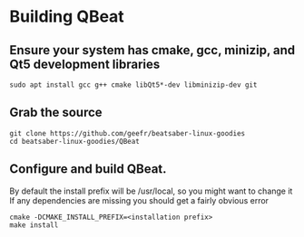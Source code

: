 # Building QBeat
## Ensure your system has cmake, gcc, minizip, and Qt5 development libraries
`sudo apt install gcc g++ cmake libQt5*-dev libminizip-dev git`

## Grab the source

```
git clone https://github.com/geefr/beatsaber-linux-goodies
cd beatsaber-linux-goodies/QBeat
```

## Configure and build QBeat. 
By default the install prefix will be /usr/local, so you might want to change it
If any dependencies are missing you should get a fairly obvious error

```
cmake -DCMAKE_INSTALL_PREFIX=<installation prefix>
make install
```

